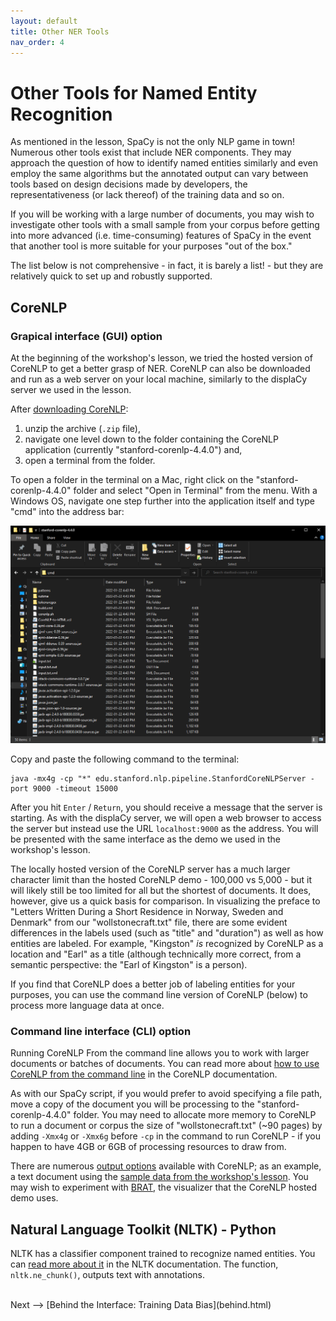 ```yaml
---
layout: default
title: Other NER Tools
nav_order: 4
---
```


# Other Tools for Named Entity Recognition

As mentioned in the lesson, SpaCy is not the only NLP game in town! Numerous other tools exist that include NER components. They may approach the question of how to identify named entities similarly and even employ the same algorithms but the annotated output can vary between tools based on design decisions made by developers, the representativeness (or lack thereof) of the training data and so on.

If you will be working with a large number of documents, you may wish to investigate other tools with a small sample from your corpus before getting into more advanced (i.e. time-consuming) features of SpaCy in the event that another tool is more suitable for your purposes "out of the box."

The list below is not comprehensive - in fact, it is barely a list! - but they are relatively quick to set up and robustly supported.

## CoreNLP

### Grapical interface (GUI) option

At the beginning of the workshop's lesson, we tried the hosted version of CoreNLP to get a better grasp of NER. CoreNLP can also be downloaded and run as a web server on your local machine, similarly to the displaCy server we used in the lesson. 

After [downloading CoreNLP](https://stanfordnlp.github.io/CoreNLP/download.html):
1. unzip the archive (`.zip` file),
2. navigate one level down to the folder containing the CoreNLP application (currently "stanford-corenlp-4.4.0") and, 
3. open a terminal from the folder. 

To open a folder in the terminal on a Mac, right click on the "stanford-corenlp-4.4.0" folder and select "Open in Terminal" from the menu. With a Windows OS, navigate one step further into the application itself and type "cmd" into the address bar:

![Screenshot of stanford-corenlp-4.4.0 folder in Windows with "cmd" typed into the folder address bar](assets/img/terminal-windows.png)

Copy and paste the following command to the terminal:

```
java -mx4g -cp "*" edu.stanford.nlp.pipeline.StanfordCoreNLPServer -port 9000 -timeout 15000
```

After you hit `Enter` / `Return`, you should receive a message that the server is starting. As with the displaCy server, we will open a web browser to access the server but instead use the URL `localhost:9000` as the address. You will be presented with the same interface as the demo we used in the workshop's lesson.

The locally hosted version of the CoreNLP server has a much larger character limit than the hosted CoreNLP demo - 100,000 vs 5,000 - but it will likely still be too limited for all but the shortest of documents. It does, however, give us a quick basis for comparison. In visualizing the preface to "Letters Written During a Short Residence in Norway, Sweden and Denmark" from our "wollstonecraft.txt" file, there are some evident differences in the labels used (such as "title" and "duration") as well as how entities are labeled. For example, "Kingston" *is* recognized by CoreNLP as a location and "Earl" as a title (although technically more correct, from a semantic perspective: the "Earl of Kingston" is a person).

If you find that CoreNLP does a better job of labeling entities for your purposes, you can use the command line version of CoreNLP (below) to process more language data at once.

### Command line interface (CLI) option

Running CoreNLP From the command line allows you to work with larger documents or batches of documents. You can read more about [how to use CoreNLP from the command line](https://stanfordnlp.github.io/CoreNLP/cmdline.html) in the CoreNLP documentation.

As with our SpaCy script, if you would prefer to avoid specifying a file path, move a copy of the document you will be processing to the "stanford-corenlp-4.4.0" folder. You may need to allocate more memory to CoreNLP to run a document or corpus the size of "wollstonecraft.txt" (~90 pages) by adding `-Xmx4g` or `-Xmx6g` before `-cp` in the command to run CoreNLP - if you happen to have 4GB or 6GB of processing resources to draw from. 

There are numerous [output options](https://stanfordnlp.github.io/CoreNLP/cmdline.html#output) available with CoreNLP; as an example, a text document using the [sample data from the workshop's lesson](assets/wollstonecraft-processed.txt). You may wish to experiment with [BRAT](https://github.com/nlplab/brat), the visualizer that the CoreNLP hosted demo uses.

## Natural Language Toolkit (NLTK) - Python

NLTK has a classifier component trained to recognize named entities. You can [read more about it](https://www.nltk.org/book/ch07.html#tab-ne-types) in the NLTK documentation. The function, `nltk.ne_chunk()`, outputs text with annotations.


<br />
Next --> [Behind the Interface: Training Data Bias](behind.html)
